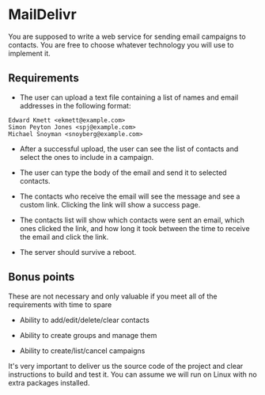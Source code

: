 # MailDelivr

You are supposed to write a web service for sending email campaigns to contacts. You are free to choose whatever technology you will use to implement it.

## Requirements

* The user can upload a text file containing a list of names and email addresses in the following format:

```
Edward Kmett <ekmett@example.com>
Simon Peyton Jones <spj@example.com>
Michael Snoyman <snoyberg@example.com>
```

* After a successful upload, the user can see the list of contacts and select the ones to include in a campaign.

* The user can type the body of the email and send it to selected contacts.

* The contacts who receive the email will see the message and see a custom link. Clicking the link will show a success page.

* The contacts list will show which contacts were sent an email, which ones clicked the link, and how long it took between the time to receive the email and click the link.

* The server should survive a reboot.

## Bonus points

These are not necessary and only valuable if you meet all of the requirements with time to spare

* Ability to add/edit/delete/clear contacts

* Ability to create groups and manage them

* Ability to create/list/cancel campaigns

It's very important to deliver us the source code of the project and clear instructions to build and test it. You can assume we will run on Linux with no extra packages installed.
